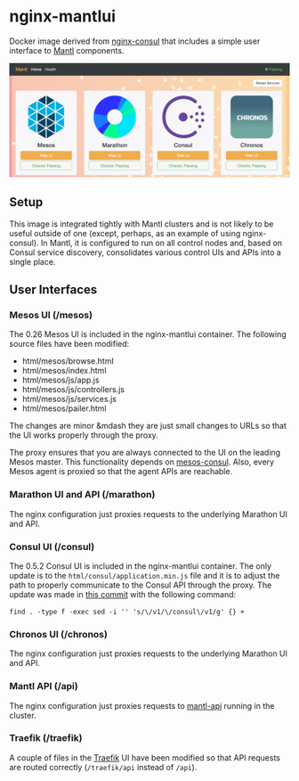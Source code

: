 # nginx-mantlui

Docker image derived from [nginx-consul](nginx-consul) that includes a simple user interface to [Mantl](http://mantl.io/) components.

![Screenshot](screenshot.png)

## Setup

This image is integrated tightly with Mantl clusters and is not likely to be useful outside of one (except, perhaps, as an example of using nginx-consul). In Mantl, it is configured to run on all control nodes and, based on Consul service discovery, consolidates various control UIs and APIs into a single place.

## User Interfaces

### Mesos UI (/mesos)

The 0.26 Mesos UI is included in the nginx-mantlui container. The following source files have been modified:

* html/mesos/browse.html
* html/mesos/index.html
* html/mesos/js/app.js
* html/mesos/js/controllers.js
* html/mesos/js/services.js
* html/mesos/pailer.html

The changes are minor &mdash they are just small changes to URLs so that the UI works properly through the proxy.

The proxy ensures that you are always connected to the UI on the leading Mesos master. This functionality depends on [mesos-consul](https://github.com/CiscoCloud/mesos-consul). Also, every Mesos agent is proxied so that the agent APIs are reachable.

### Marathon UI and API (/marathon)

The nginx configuration just proxies requests to the underlying Marathon UI and API.

### Consul UI (/consul)

The 0.5.2 Consul UI is included in the nginx-mantlui container. The only update is to the `html/consul/application.min.js` file and it is to adjust the path to properly communicate to the Consul API through the proxy. The update was made in [this commit](https://github.com/CiscoCloud/nginx-mantlui/commit/5ab35f3819fb81a1bbb9120d258e1b42dfbbd207) with the following command:

```shell
find . -type f -exec sed -i '' 's/\/v1/\/consul\/v1/g' {} +
```

### Chronos UI (/chronos)

The nginx configuration just proxies requests to the underlying Marathon UI and API.

### Mantl API (/api)

The nginx configuration just proxies requests to [mantl-api](https://github.com/CiscoCloud/mantl-api) running in the cluster.

### Traefik (/traefik)

A couple of files in the [Traefik](https://github.com/emilevauge/traefik) UI have been modified so that API requests are routed correctly (`/traefik/api` instead of `/api`).
